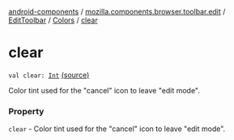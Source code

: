 [android-components](../../../index.md) / [mozilla.components.browser.toolbar.edit](../../index.md) / [EditToolbar](../index.md) / [Colors](index.md) / [clear](./clear.md)

# clear

`val clear: `[`Int`](https://kotlinlang.org/api/latest/jvm/stdlib/kotlin/-int/index.html) [(source)](https://github.com/mozilla-mobile/android-components/blob/master/components/browser/toolbar/src/main/java/mozilla/components/browser/toolbar/edit/EditToolbar.kt#L71)

Color tint used for the "cancel" icon to leave "edit mode".

### Property

`clear` - Color tint used for the "cancel" icon to leave "edit mode".